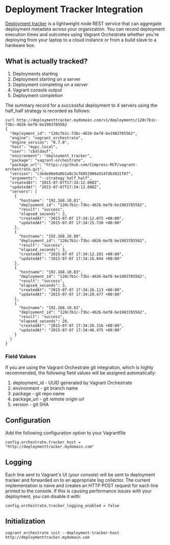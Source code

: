 # Deployment Tracker Integration

[Deployment tracker](http://github.com/Cimpress-MCP/deployment-tracker) is a lightweight node REST service that can aggregate
deployment metadata across your organization. You can record deployment execution times and outcomes using Vagrant Orchestrate
whether you're deploying from your laptop to a cloud instance or from a build slave to a hardware box.

## What is actually tracked?

1. Deployments starting
2. Deployment starting on a server
3. Deployment completing on a server
4. Vagrant console output
5. Deployment completion

The summary record for a successful deployment to 4 servers using the half_half strategy is recorded as follows:

```
curl http://deploymenttracker.mydomain.com/v1/deployments/120c7b1c-73bc-4626-bef8-be1983785562
{
  "deployment_id": "120c7b1c-73bc-4626-bef8-be1983785562",
  "engine": "vagrant_orchestrate",
  "engine_version": "0.7.0",
  "host": "mypc.local",
  "user": "cbaldauf",
  "environment": "deployment_tracker",
  "package": "vagrant-orchestrate",
  "package_url": "https://github.com/Cimpress-MCP/vagrant-orchestrate.git",
  "version": "c3ede86e0a0b1a0c3cf6952906a914fdb3832f87",
  "arguments": "--strategy half_half",
  "createdAt": "2015-07-07T17:34:12.008Z",
  "updatedAt": "2015-07-07T17:34:12.008Z",
  "servers": [
    {
      "hostname": "192.168.10.81",
      "deployment_id": "120c7b1c-73bc-4626-bef8-be1983785562",
      "result": "success",
      "elapsed_seconds": 3,
      "createdAt": "2015-07-07 17:34:12.075 +00:00",
      "updatedAt": "2015-07-07 17:34:15.730 +00:00"
    },
    {
      "hostname": "192.168.10.80",
      "deployment_id": "120c7b1c-73bc-4626-bef8-be1983785562",
      "result": "success",
      "elapsed_seconds": 3,
      "createdAt": "2015-07-07 17:34:12.281 +00:00",
      "updatedAt": "2015-07-07 17:34:16.044 +00:00"
    },
    {
      "hostname": "192.168.10.83",
      "deployment_id": "120c7b1c-73bc-4626-bef8-be1983785562",
      "result": "success",
      "elapsed_seconds": 3,
      "createdAt": "2015-07-07 17:34:26.113 +00:00",
      "updatedAt": "2015-07-07 17:34:29.477 +00:00"
    },
    {
      "hostname": "192.168.10.82",
      "deployment_id": "120c7b1c-73bc-4626-bef8-be1983785562",
      "result": "success",
      "elapsed_seconds": 20,
      "createdAt": "2015-07-07 17:34:26.316 +00:00",
      "updatedAt": "2015-07-07 17:34:46.475 +00:00"
    }
  ]
}

```

### Field Values

If you are using the Vagrant Orchestrate git integration, which is highly recommended, the following
field values will be assigned automatically:

1. deployment_id - UUID generated by Vagrant Orchestrate
2. environment - git branch name
3. package - git repo name
4. package_url - git remote origin url
5. version - git SHA


## Configuration

Add the following configuration option to your Vagrantfile

    config.orchestrate.tracker_host = "http://deploymenttracker.mydomain.com"

## Logging

Each line sent to Vagrant's UI (your console) will be sent to deployment tracker and
forwarded on to an appropriate log collector. The current implementation is naive and
creates an HTTP POST request for each line printed to the console. If this is causing
performance issues with your deployment, you can disable it with:

    config.orchestrate.tracker_logging_enabled = false

## Initialization

    vagrant orchestrate init --deployment-tracker-host http://deploymenttracker.mydomain.com
